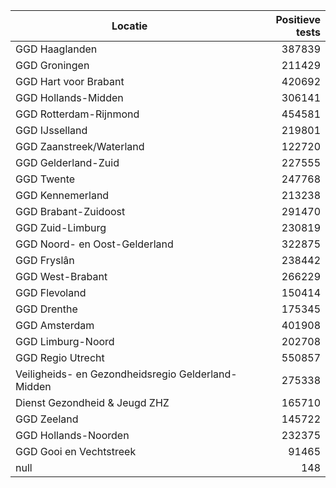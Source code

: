 | Locatie | Positieve tests |
|---------|----------------:|
| GGD Haaglanden                           | 387839 |
| GGD Groningen                            | 211429 |
| GGD Hart voor Brabant                    | 420692 |
| GGD Hollands-Midden                      | 306141 |
| GGD Rotterdam-Rijnmond                   | 454581 |
| GGD IJsselland                           | 219801 |
| GGD Zaanstreek/Waterland                 | 122720 |
| GGD Gelderland-Zuid                      | 227555 |
| GGD Twente                               | 247768 |
| GGD Kennemerland                         | 213238 |
| GGD Brabant-Zuidoost                     | 291470 |
| GGD Zuid-Limburg                         | 230819 |
| GGD Noord- en Oost-Gelderland            | 322875 |
| GGD Fryslân                              | 238442 |
| GGD West-Brabant                         | 266229 |
| GGD Flevoland                            | 150414 |
| GGD Drenthe                              | 175345 |
| GGD Amsterdam                            | 401908 |
| GGD Limburg-Noord                        | 202708 |
| GGD Regio Utrecht                        | 550857 |
| Veiligheids- en Gezondheidsregio Gelderland-Midden | 275338 |
| Dienst Gezondheid & Jeugd ZHZ            | 165710 |
| GGD Zeeland                              | 145722 |
| GGD Hollands-Noorden                     | 232375 |
| GGD Gooi en Vechtstreek                  | 91465 |
| null                                     |   148 |
